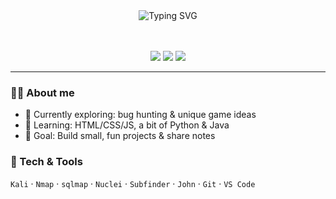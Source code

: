 <!-- Banner tengah -->
<div align="center">

  <!-- Efek ngetik warna hijau (pakai Readme Typing SVG) -->
  <img src="https://readme-typing-svg.demolab.com?font=JetBrains+Mono&size=26&duration=3000&pause=700&color=22C55E&center=true&vCenter=true&width=600&lines=Hi+there%2C+I'm+Nx+Hunter;Bug+Hunter+%7C+Learner+%7C+Gamer;Welcome+to+my+GitHub+profile!" alt="Typing SVG" />

  <!-- Badge-badge (opsional) -->
  <br/><br/>
  <img src="https://img.shields.io/badge/Focus-OSINT-22C55E?style=for-the-badge" />
  <img src="https://img.shields.io/badge/Tools-Kali%20%7C%20Nmap%20%7C%20Sqlmap-22C55E?style=for-the-badge" />
  <img src="https://img.shields.io/badge/Lang-HTML%20%7C%20CSS%20%7C%20JS-22C55E?style=for-the-badge" />

</div>

---

### 🧑‍💻 About me
- 🔭 Currently exploring: bug hunting & unique game ideas  
- 🌱 Learning: HTML/CSS/JS, a bit of Python & Java  
- 🎯 Goal: Build small, fun projects & share notes

### 🧰 Tech & Tools
`Kali` · `Nmap` · `sqlmap` · `Nuclei` · `Subfinder` · `John` · `Git` · `VS Code`
